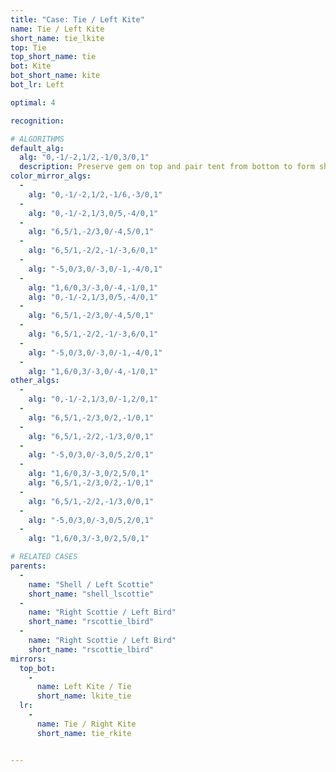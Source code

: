 ```yaml
---
title: "Case: Tie / Left Kite"
name: Tie / Left Kite
short_name: tie_lkite
top: Tie
top_short_name: tie
bot: Kite
bot_short_name: kite
bot_lr: Left

optimal: 4

recognition:

# ALGORITHMS
default_alg:
  alg: "0,-1/-2,1/2,-1/0,3/0,1"
  description: Preserve gem on top and pair tent from bottom to form shell/scottie.
color_mirror_algs:
  -
    alg: "0,-1/-2,1/2,-1/6,-3/0,1"
  -
    alg: "0,-1/-2,1/3,0/5,-4/0,1"
  -
    alg: "6,5/1,-2/3,0/-4,5/0,1"
  -
    alg: "6,5/1,-2/2,-1/-3,6/0,1"
  -
    alg: "-5,0/3,0/-3,0/-1,-4/0,1"
  -
    alg: "1,6/0,3/-3,0/-4,-1/0,1"
    alg: "0,-1/-2,1/3,0/5,-4/0,1"
  -
    alg: "6,5/1,-2/3,0/-4,5/0,1"
  -
    alg: "6,5/1,-2/2,-1/-3,6/0,1"
  -
    alg: "-5,0/3,0/-3,0/-1,-4/0,1"
  -
    alg: "1,6/0,3/-3,0/-4,-1/0,1"
other_algs:
  -
    alg: "0,-1/-2,1/3,0/-1,2/0,1"
  -
    alg: "6,5/1,-2/3,0/2,-1/0,1"
  -
    alg: "6,5/1,-2/2,-1/3,0/0,1"
  -
    alg: "-5,0/3,0/-3,0/5,2/0,1"
  -
    alg: "1,6/0,3/-3,0/2,5/0,1"
    alg: "6,5/1,-2/3,0/2,-1/0,1"
  -
    alg: "6,5/1,-2/2,-1/3,0/0,1"
  -
    alg: "-5,0/3,0/-3,0/5,2/0,1"
  -
    alg: "1,6/0,3/-3,0/2,5/0,1"

# RELATED CASES
parents:
  -
    name: "Shell / Left Scottie"
    short_name: "shell_lscottie"
  -
    name: "Right Scottie / Left Bird"
    short_name: "rscottie_lbird"
  -
    name: "Right Scottie / Left Bird"
    short_name: "rscottie_lbird"
mirrors:
  top_bot:
    -
      name: Left Kite / Tie
      short_name: lkite_tie
  lr:
    -
      name: Tie / Right Kite
      short_name: tie_rkite


---
```


